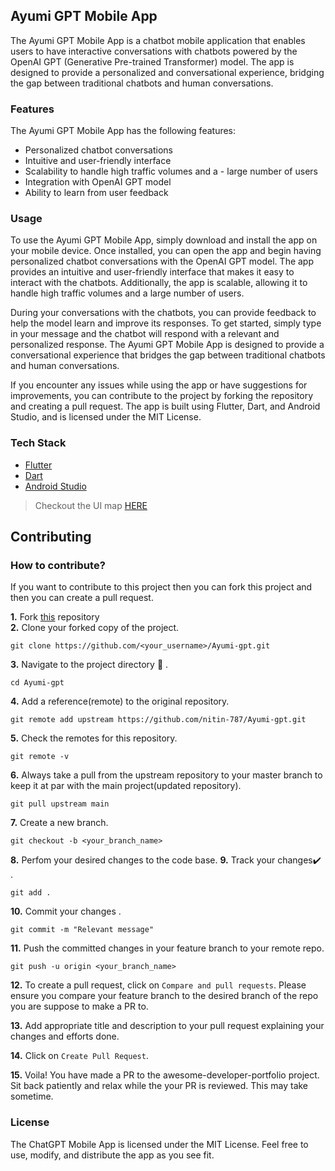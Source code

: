 ## Ayumi GPT Mobile App

The Ayumi GPT Mobile App is a chatbot mobile application that enables users to have interactive conversations with chatbots powered by the OpenAI GPT (Generative Pre-trained Transformer) model. The app is designed to provide a personalized and conversational experience, bridging the gap between traditional chatbots and human conversations.


### Features

The Ayumi GPT Mobile App has the following features:

- Personalized chatbot conversations
- Intuitive and user-friendly interface
- Scalability to handle high traffic volumes and a - large number of users
- Integration with OpenAI GPT model
- Ability to learn from user feedback


### Usage
To use the Ayumi GPT Mobile App, simply download and install the app on your mobile device. Once installed, you can open the app and begin having personalized chatbot conversations with the OpenAI GPT model. The app provides an intuitive and user-friendly interface that makes it easy to interact with the chatbots. Additionally, the app is scalable, allowing it to handle high traffic volumes and a large number of users.

During your conversations with the chatbots, you can provide feedback to help the model learn and improve its responses. To get started, simply type in your message and the chatbot will respond with a relevant and personalized response. The Ayumi GPT Mobile App is designed to provide a conversational experience that bridges the gap between traditional chatbots and human conversations.

If you encounter any issues while using the app or have suggestions for improvements, you can contribute to the project by forking the repository and creating a pull request. The app is built using Flutter, Dart, and Android Studio, and is licensed under the MIT License.

### Tech Stack

- [Flutter](https://flutter.dev/)
- [Dart](https://dart.dev/)
- [Android Studio](https://developer.android.com/studio)

> Checkout the UI map [HERE](https://www.figma.com/file/w6wckO5JoNvcr6QaYv65KD/aymui-gpt?node-id=0%3A1&t=633SvktPNtn0uAum-1) <br/>

## Contributing

### How to contribute?

If you want to contribute to this project then you can fork this project and then you can create a pull request.

**1.** Fork [this](https://github.com/nitin-787/Ayumi-gpt.git) repository  
**2.** Clone your forked copy of the project.

```
git clone https://github.com/<your_username>/Ayumi-gpt.git
```

**3.** Navigate to the project directory :file_folder: .

```
cd Ayumi-gpt
```

**4.** Add a reference(remote) to the original repository.

```
git remote add upstream https://github.com/nitin-787/Ayumi-gpt.git
```

**5.** Check the remotes for this repository.

```
git remote -v
```

**6.** Always take a pull from the upstream repository to your master branch to keep it at par with the main project(updated repository).

```
git pull upstream main
```

**7.** Create a new branch.

```
git checkout -b <your_branch_name>
```

**8.** Perfom your desired changes to the code base.
**9.** Track your changes:heavy_check_mark: .

```
git add .
```

**10.** Commit your changes .

```
git commit -m "Relevant message"
```

**11.** Push the committed changes in your feature branch to your remote repo.

```
git push -u origin <your_branch_name>
```

**12.** To create a pull request, click on `Compare and pull requests`. Please ensure you compare your feature branch to the desired branch of the repo you are suppose to make a PR to.

**13.** Add appropriate title and description to your pull request explaining your changes and efforts done.

**14.** Click on `Create Pull Request`.

**15.** Voila! You have made a PR to the awesome-developer-portfolio project. Sit back patiently and relax while the your PR is reviewed. This may take sometime.

### License

The ChatGPT Mobile App is licensed under the MIT License. Feel free to use, modify, and distribute the app as you see fit.
